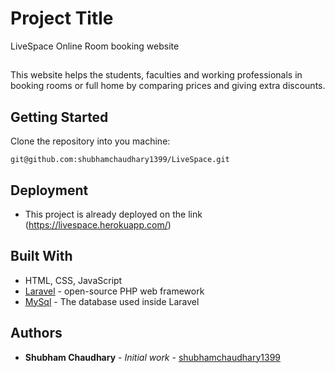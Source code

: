 # Project Title

LiveSpace Online Room booking website

##
This website helps the students, faculties and working professionals in booking rooms or full home by comparing prices and giving extra discounts.

## Getting Started

Clone the repository into you machine:

```
git@github.com:shubhamchaudhary1399/LiveSpace.git
```
## Deployment

- This project is already deployed on the link (https://livespace.herokuapp.com/)

## Built With
- HTML, CSS, JavaScript
- [Laravel](https://laravel.com/docs/7.x) - open-source PHP web framework
- [MySql](https://dev.mysql.com/) - The database used inside Laravel

## Authors

- **Shubham Chaudhary** - _Initial work_ - [shubhamchaudhary1399](https://github.com/shubhamchaudhary1399)

